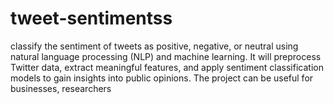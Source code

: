 # tweet-sentimentss
classify the sentiment of tweets as positive, negative, or neutral using natural language processing (NLP) and machine learning. It will preprocess Twitter data, extract meaningful features, and apply sentiment classification models to gain insights into public opinions. The project can be useful for businesses, researchers
